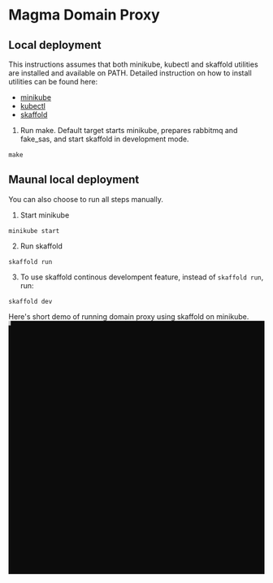 # Magma Domain Proxy


## Local deployment
This instructions assumes that both minikube, kubectl and skaffold utilities are installed and available on PATH.
Detailed instruction on how to install utilities can be found here:
  - [minikube](https://minikube.sigs.k8s.io/docs/start/)
  - [kubectl](https://kubernetes.io/docs/tasks/tools/install-kubectl-linux/)
  - [skaffold](https://skaffold.dev/docs/install/)

1. Run make. Default target starts minikube, prepares rabbitmq and fake_sas, and start skaffold in development mode.
```
make
```
## Maunal local deployment
You can also choose to run all steps manually.

1. Start minikube
```
minikube start
```

2. Run skaffold
```
skaffold run
```

3. To use skaffold continous develompent feature, instead of `skaffold run`, run:

```
skaffold dev
```

Here's short demo of running domain proxy using skaffold on minikube.
![Example](./docs/examples/run_skaffold.svg)

